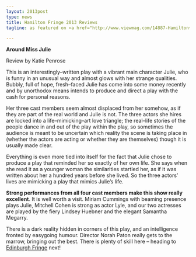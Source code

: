```yaml
---
layout: 2013post
type: news
title: Hamilton Fringe 2013 Reviews
tagline: as featured on <a href="http://www.viewmag.com/14887-Hamilton+Fringe+2013+Reviews.htm">View Magazine Online</a>

---
```

**Around Miss Julie**

Review by Katie Penrose

This is an interestingly–written play with a vibrant main character Julie, who is funny in an unusual way and almost glows with her strange qualities. Bubbly, full of hope, fresh–faced Julie has come into some money recently and by unorthodox means intends to produce and direct a play with the cash for personal reasons.

Her three cast members seem almost displaced from her somehow, as if they are part of the real world and Julie is not. The three actors she hires are locked into a life–mimicking–art love triangle; the real–life stories of the people dance in and out of the play within the play, so sometimes the audience is meant to be uncertain which reality the scene is taking place in (whether the actors are acting or whether they are themselves) though it is usually made clear.

Everything is even more tied into itself for the fact that Julie chose to produce a play that reminded her so exactly of her own life. She says when she read it as a younger woman the similarities startled her, as if it was written about her a hundred years before she lived. So the three actors’ lives are mimicking a play that mimics Julie’s life.

**Strong performances from all four cast members make this show really excellent**. It is well worth a visit. Miriam Cummings with beaming presence plays Julie, Mitchell Cohen is strong as actor Lyle, and our two actresses are played by the fiery Lindsey Huebner and the elegant Samantha Megarry.

There is a dark reality hidden in corners of this play, and an intelligence fronted by easygoing humour. Director Norah Paton really gets to the marrow, bringing out the best. There is plenty of skill here – heading to [Edinburgh Fringe](https://edfringe.com) next!
